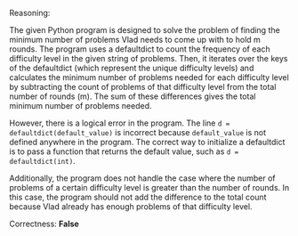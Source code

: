 Reasoning:

The given Python program is designed to solve the problem of finding the minimum number of problems Vlad needs to come up with to hold m rounds. The program uses a defaultdict to count the frequency of each difficulty level in the given string of problems. Then, it iterates over the keys of the defaultdict (which represent the unique difficulty levels) and calculates the minimum number of problems needed for each difficulty level by subtracting the count of problems of that difficulty level from the total number of rounds (m). The sum of these differences gives the total minimum number of problems needed.

However, there is a logical error in the program. The line `d = defaultdict(default_value)` is incorrect because `default_value` is not defined anywhere in the program. The correct way to initialize a defaultdict is to pass a function that returns the default value, such as `d = defaultdict(int)`.

Additionally, the program does not handle the case where the number of problems of a certain difficulty level is greater than the number of rounds. In this case, the program should not add the difference to the total count because Vlad already has enough problems of that difficulty level.

Correctness: **False**